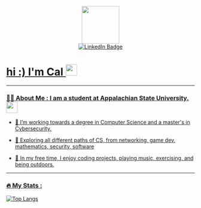<div id="header" align="center">
    <img src="https://i.giphy.com/media/v1.Y2lkPTc5MGI3NjExYm05djhqejVsdGlvcGxjd2Vnd3JydDFsaTVobHJlcW42OTl0MDl4NiZlcD12MV9pbnRlcm5hbF9naWZfYnlfaWQmY3Q9Zw/Nhw1FwkchB2cIozD12/giphy.gif" width="100"/>
</div>

<div id="badges" align="center">
  <a href="www.linkedin.com/in/calvin-pettis-5424632b3">
  <img src="https://img.shields.io/badge/LinkedIn-blue?style=for-the-badge&logo=linkedin&logoColor=white" alt="LinkedIn Badge"/>
</div>

<h1>
  hi :) I'm Cal
  <img src="https://media.giphy.com/media/hvRJCLFzcasrR4ia7z/giphy.gif" width="30px"/>
</h1>

---

### :technologist: About Me : I am a student at Appalachian State University. <img src="https://i.giphy.com/media/v1.Y2lkPTc5MGI3NjExaXNycXB4eHF4cjlkYXI5anppN3J4aGRybXgyYWZhaGtmdXdoNHNkYyZlcD12MV9pbnRlcm5hbF9naWZfYnlfaWQmY3Q9Zw/6T26O3OFa0TAKMwyh0/giphy.gif" width="30">
- :telescope: I’m working towards a degree in Computer Science and a master's in Cybersecurity.

- :seedling: Exploring all different paths of CS, from networking, game dev, mathematics, security, software

- :guitar: In my free time, I enjoy coding projects, playing music, exercising, and being outdoors.


---

### :fire: My Stats :
[![Top Langs](https://github-readme-stats.vercel.app/api/top-langs/?username=innovationsquared&layout=compact&theme=vision-friendly-dark)](https://github.com/anuraghazra/github-readme-stats)
